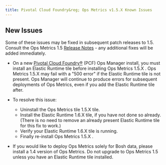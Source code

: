 ```yaml
---
title: Pivotal Cloud Foundry&reg; Ops Metrics v1.5.X Known Issues
---
```


## New Issues

Some of these issues may be fixed in subsequent patch releases to 1.5. Consult the Ops Metrics 1.5 [Release Notes](opsmetrics_rn_1_6.html) - any additional fixes will be added immediately.

* On a new [Pivotal Cloud Foundry&reg;](https://network.pivotal.io/products/pivotal-cf) (PCF) Ops Manager install, you must install an Elastic Runtime tile before installing Ops Metrics 1.5.X . Ops Metrics 1.5.X may fail with a "500 error" if the Elastic Runtime tile is not present. Ops Manager will continue to produce errors for subsequent deployments of Ops Metrics, even if you add the Elastic Runtime tile after.
* To resolve this issue:
  * Uninstall the Ops Metrics tile 1.5.X tile.
  * Install the Elastic Runtime 1.6.X tile, if you have not done so already.  (There is no need to remove an already present Elastic Runtime tile for this fix to work.)
  * Verify your Elastic Runtime 1.6.X tile is running.
  * Finally re-install Ops Metrics 1.5.X .

* If you would like to deploy Ops Metrics solely for Bosh data, please install a 1.4 version of Ops Metrics. Do not upgrade to Ops Metrics 1.5 unless you have an Elastic Runtime tile installed.

